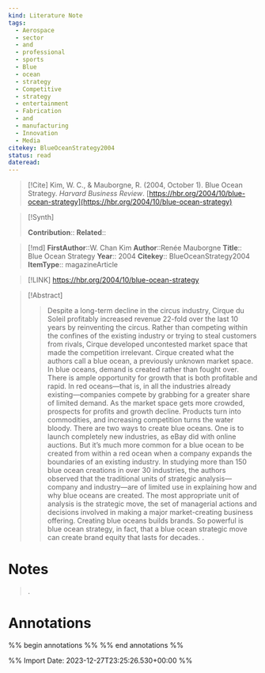 ```yaml
---
kind: Literature Note
tags:
  - Aerospace
  - sector
  - and
  - professional
  - sports
  - Blue
  - ocean
  - strategy
  - Competitive
  - strategy
  - entertainment
  - Fabrication
  - and
  - manufacturing
  - Innovation
  - Media
citekey: BlueOceanStrategy2004
status: read
dateread:
---
```


> [!Cite]
> Kim, W. C., & Mauborgne, R. (2004, October 1). Blue Ocean Strategy. _Harvard Business Review_. [https://hbr.org/2004/10/blue-ocean-strategy](https://hbr.org/2004/10/blue-ocean-strategy)

>[!Synth]
> 
>**Contribution**::
>**Related**:: 

>[!md]
> **FirstAuthor**::W. Chan Kim
> **Author**::Renée Mauborgne
> **Title**:: Blue Ocean Strategy
> **Year**:: 2004
> **Citekey**:: BlueOceanStrategy2004
> **ItemType**:: magazineArticle

> [!LINK]
> https://hbr.org/2004/10/blue-ocean-strategy

> [!Abstract]
> > Despite a long-term decline in the circus industry, Cirque du Soleil profitably increased revenue 22-fold over the last 10 years by reinventing the circus. Rather than competing within the confines of the existing industry or trying to steal customers from rivals, Cirque developed uncontested market space that made the competition irrelevant. Cirque created what the authors call a blue ocean, a previously unknown market space. In blue oceans, demand is created rather than fought over. There is ample opportunity for growth that is both profitable and rapid. In red oceans—that is, in all the industries already existing—companies compete by grabbing for a greater share of limited demand. As the market space gets more crowded, prospects for profits and growth decline. Products turn into commodities, and increasing competition turns the water bloody. There are two ways to create blue oceans. One is to launch completely new industries, as eBay did with online auctions. But it’s much more common for a blue ocean to be created from within a red ocean when a company expands the boundaries of an existing industry. In studying more than 150 blue ocean creations in over 30 industries, the authors observed that the traditional units of strategic analysis—company and industry—are of limited use in explaining how and why blue oceans are created. The most appropriate unit of analysis is the strategic move, the set of managerial actions and decisions involved in making a major market-creating business offering. Creating blue oceans builds brands. So powerful is blue ocean strategy, in fact, that a blue ocean strategic move can create brand equity that lasts for decades.
> .

# Notes

> .

# Annotations

%% begin annotations %%
%% end annotations %%

%% Import Date: 2023-12-27T23:25:26.530+00:00 %%
